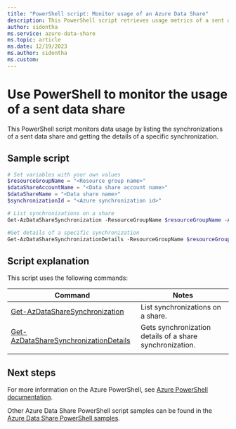 ```yaml
---
title: "PowerShell script: Monitor usage of an Azure Data Share"
description: This PowerShell script retrieves usage metrics of a sent data share.
author: sidontha
ms.service: azure-data-share
ms.topic: article
ms.date: 12/19/2023
ms.author: sidontha 
ms.custom:
---
```


# Use PowerShell to monitor the usage of a sent data share

This PowerShell script monitors data usage by listing the synchronizations of a sent data share and getting the details of a specific synchronization.

## Sample script


```powershell
# Set variables with your own values
$resourceGroupName = "<Resource group name>"
$dataShareAccountName = "<Data share account name>"
$dataShareName = "<Data share name>"
$synchronizationId = "<Azure synchronization id>"

# List synchronizations on a share
Get-AzDataShareSynchronization -ResourceGroupName $resourceGroupName -AccountName $dataShareAccountName -ShareName $dataShareName

#Get details of a specific synchronization
Get-AzDataShareSynchronizationDetails -ResourceGroupName $resourceGroupName -AccountName $dataShareAccountName -ShareName $dataShareName -SynchronizationId $synchronizationId
```

## Script explanation

This script uses the following commands:

| Command | Notes |
|---|---|
| [Get-AzDataShareSynchronization](/powershell/module/az.datashare/get-azdatasharesynchronization) | List synchronizations on a share. |
| [Get-AzDataShareSynchronizationDetails](/powershell/module/az.datashare/get-azdatasharesynchronizationdetail) | Gets synchronization details of a share synchronization. |
|||

## Next steps

For more information on the Azure PowerShell, see [Azure PowerShell documentation](/powershell/).

Other Azure Data Share PowerShell script samples can be found in the [Azure Data Share PowerShell samples](../../samples-powershell.md).
